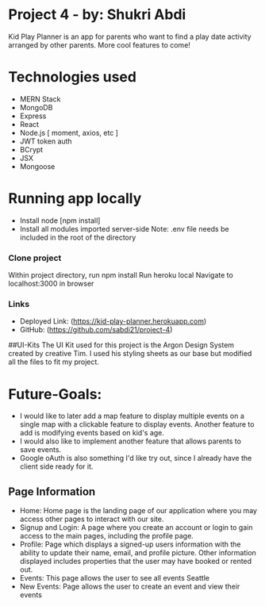 # Project 4 - by: Shukri Abdi
Kid Play Planner is an app for parents who want to find a play date activity arranged by other parents. More cool features to come!  

# Technologies used
- MERN Stack
- MongoDB
- Express
- React
- Node.js [ moment, axios, etc ]
- JWT token auth
- BCrypt
- JSX
- Mongoose

# Running app locally
- Install node [npm install]
- Install all modules imported server-side
Note: .env file needs be included in the root of the directory

### Clone project
Within project directory, run npm install
Run heroku local
Navigate to localhost:3000 in browser

### Links
- Deployed Link: (https://kid-play-planner.herokuapp.com)
- GitHub: (https://github.com/sabdi21/project-4)

##UI-Kits
The UI Kit used for this project is the Argon Design System created by creative Tim.  I used his styling sheets as our base but modified all the files to fit my project.


# Future-Goals:
- I would like to later add a map feature to display multiple events on a single map with a clickable feature to display events.
Another feature to add is modifying events based on kid's age.
- I would also like to implement another feature that allows parents to save events.
- Google oAuth is also something I'd like try out, since I already have the client side ready for it.
## Page Information

- Home:  Home page is the landing page of our application where you may access other pages to interact with our site.
- Signup and Login:  A page where you create an account or login to gain access to the main pages, including the profile page.
- Profile: Page which displays a signed-up users information with the ability to update their name, email, and profile picture.  Other information displayed includes properties that the user may have booked or rented out.
- Events: This page allows the user to see all events Seattle
- New Events: Page allows the user to create an event and view their events 
